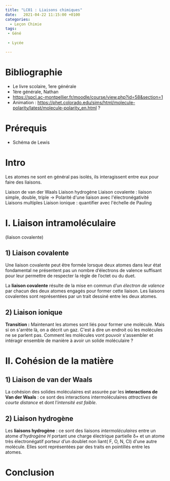 ```yaml
---
title: "LC01 : Liaisons chimiques"
date:   2021-04-22 11:15:00 +0100
categories:
  - Leçon Chimie
tags:
 - Géné
 
 - Lycée

---
```

# Bibliographie 
* Le livre scolaire, 1ere générale
* 1ère générale, Nathan
* https://spcl.ac-montpellier.fr/moodle/course/view.php?id=58&section=1
* Animation : https://phet.colorado.edu/sims/html/molecule-polarity/latest/molecule-polarity_en.html ?
# Prérequis 
* Schéma de Lewis 
# Intro 
Les atomes ne sont en général pas isolés, ils interagissent entre eux pour faire des liaisons.

Liaison de van der Waals
Liaison hydrogène
Liaison covalente : liaison simple, double, triple -> 
Polarité d'une liaison avec l'électronégativité
Liaisons multiples
Liaison ionique : quantifier avec l'échelle de Pauling
# I. Liaison intramoléculaire 
(liaison covalente)
## 1) Liaison covalente
Une liaison covalente peut être formée lorsque deux atomes dans leur état fondamental ne présentent pas un nombre d’électrons de valence suffisant pour leur permettre de
respecter la règle de l’octet ou du duet.

La **liaison covalente** résulte de la mise en commun d’un *électron de valence* par chacun des deux atomes engagés pour former cette liaison.
Les liaisons covalentes sont représentées par un trait dessiné entre les deux atomes.



## 2) Liaison ionique
**Transition :** Maintenant les atomes sont liés pour former une molécule. Mais si on s'arrête là, on a décrit un gaz. C'est à dire un endroit où les molécules ne se parlent pas.
Comment les molécules vont pouvoir s'assembler et intéragir ensemble de manière à avoir un solide moléculaire ?

# II. Cohésion de la matière
## 1) Liaison de van der Waals
La cohésion des solides moléculaires est assurée par les **interactions de Van der Waals** : ce sont des
interactions intermoléculaires *attractives* de *courte distance* et dont l’*intensité est faible*.
## 2) Liaison hydrogène
Les **liaisons hydrogène** : ce sont des
liaisons *intermoléculaires* entre un atome *d’hydrogène H* portant une charge électrique partielle &delta;+ et un atome très électronégatif porteur d’un doublet non liant( F, O, N, Cl) d'une autre molécule. Elles sont
représentées par des traits en pointillés entre les atomes.
# Conclusion
